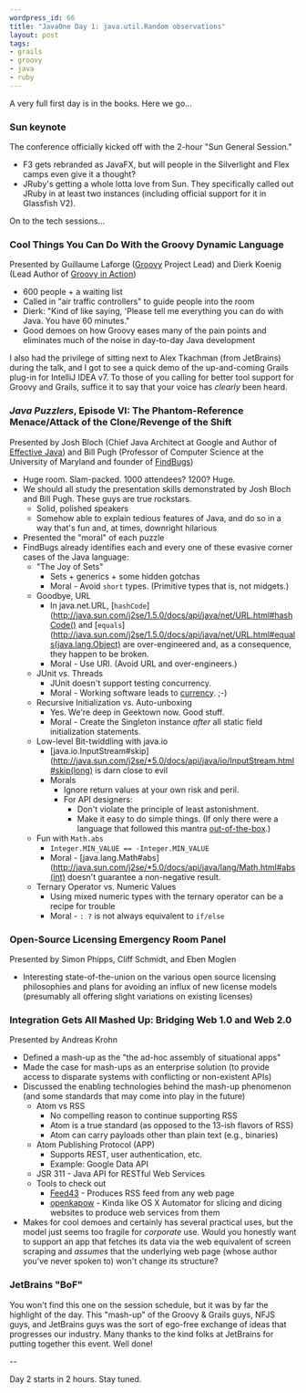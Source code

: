 ```yaml
---
wordpress_id: 66
title: "JavaOne Day 1: java.util.Random observations"
layout: post
tags:
- grails
- groovy
- java
- ruby
---
```

A very full first day is in the books. Here we go...

### Sun keynote
The conference officially kicked off with the 2-hour "Sun General Session."  

* F3 gets rebranded as JavaFX, but will people in the Silverlight and Flex camps even give it a thought?
* JRuby's getting a whole lotta love from Sun.  They specifically called out JRuby in at least two instances (including official support for it in Glassfish V2).  

On to the tech sessions...

### Cool Things You Can Do With the Groovy Dynamic Language
Presented by Guillaume Laforge ([Groovy](http://groovy.codehaus.org) Project Lead) and Dierk Koenig (Lead Author of [Groovy in Action](http://www.manning.com/koenig/))

* 600 people + a waiting list
* Called in "air traffic controllers" to guide people into the room
* Dierk: "Kind of like saying, 'Please tell me everything you can do with Java.  You have 60 minutes."
* Good demoes on how Groovy eases many of the pain points and eliminates much of the noise in day-to-day Java development

I also had the privilege of sitting next to Alex Tkachman (from JetBrains) during the talk, and I got to see a quick demo of the up-and-coming Grails plug-in for IntelliJ IDEA v7.  To those of you calling for better tool support for Groovy and Grails, suffice it to say that your voice has *clearly* been heard.  

### *Java Puzzlers*, Episode VI: The Phantom-Reference Menace/Attack of the Clone/Revenge of the Shift
Presented by Josh Bloch (Chief Java Architect at Google and Author of [Effective Java](http://java.sun.com/docs/books/effective/)) and Bill Pugh (Professor of Computer Science at the University of Maryland and founder of [FindBugs](http://findbugs.sourceforge.net/))

* Huge room.  Slam-packed.  1000 attendees?  1200?  Huge.
* We should all study the presentation skills demonstrated by Josh Bloch and Bill Pugh.  These guys are true rockstars.  
    * Solid, polished speakers
    * Somehow able to explain tedious features of Java, and do so in a way that's fun and, at times, downright hilarious
* Presented the "moral" of each puzzle
* FindBugs already identifies each and every one of these evasive corner cases of the Java language:
    * "The Joy of Sets"     
        * Sets + generics + some hidden gotchas
        * Moral - Avoid `short` types.  (Primitive types that is, not midgets.)
    * Goodbye, URL
        * In java.net.URL, [`hashCode`](http://java.sun.com/j2se/1.5.0/docs/api/java/net/URL.html#hashCode() and [`equals`](http://java.sun.com/j2se/1.5.0/docs/api/java/net/URL.html#equals(java.lang.Object) are over-engineered and, as a consequence, they happen to be broken.
        * Moral - Use URI. (Avoid URL and over-engineers.)
    * JUnit vs. Threads    
        * JUnit doesn't support testing concurrency.
        * Moral - Working software leads to [currency](http://en.wikipedia.org/wiki/Currency).  ;-)
    * Recursive Initialization vs. Auto-unboxing  
        * Yes.  We're deep in Geektown now.  Good stuff.
        * Moral - Create the Singleton instance *after* all static field initialization statements.
    * Low-level Bit-twiddling with java.io
        * [java.io.InputStream#skip](http://java.sun.com/j2se/*5.0/docs/api/java/io/InputStream.html#skip(long) is darn close to evil
        * Morals
            * Ignore return values at your own risk and peril.
            * For API designers:
                * Don't violate the principle of least astonishment.
                * Make it easy to do simple things.  (If only there were a language that followed this mantra [out-of-the-box](http://groovy.codehaus.org).)
    * Fun with `Math.abs`
        * `Integer.MIN_VALUE == -Integer.MIN_VALUE`     
        * Moral - [java.lang.Math#abs](http://java.sun.com/j2se/*5.0/docs/api/java/lang/Math.html#abs(int) doesn't guarantee a non-negative result.
    * Ternary Operator vs. Numeric Values
        * Using mixed numeric types with the ternary operator can be a recipe for trouble
        * Moral - `: ?` is not always equivalent to `if/else`

### Open-Source Licensing Emergency Room Panel
Presented by Simon Phipps, Cliff Schmidt, and Eben Moglen

* Interesting state-of-the-union on the various open source licensing philosophies and plans for avoiding an influx of new license models (presumably all offering slight variations on existing licenses)

### Integration Gets All Mashed Up: Bridging Web 1.0 and Web 2.0
Presented by Andreas Krohn

* Defined a mash-up as the "the ad-hoc assembly of situational apps"
* Made the case for mash-ups as an enterprise solution (to provide access to disparate systems with conflicting or non-existent APIs)
* Discussed the enabling technologies behind the mash-up phenomenon (and some standards that may come into play in the future)
    * Atom vs RSS
        * No compelling reason to continue supporting RSS
        * Atom is a true standard (as opposed to the 13-ish flavors of RSS)
        * Atom can carry payloads other than plain text (e.g., binaries)
    * Atom Publishing Protocol (APP)
        * Supports REST, user authentication, etc.
        * Example: Google Data API
    * JSR 311 - Java API for RESTful Web Services
    * Tools to check out
        * [Feed43](http://feed43.com/) - Produces RSS feed from any web page
        * [openkapow](http://openkapow.com) - Kinda like OS X Automator for slicing and dicing websites to produce web services from them
* Makes for cool demoes and certainly has several practical uses, but the model just seems too fragile for *corporate* use.  Would you honestly want to support an app that fetches its data via the web equivalent of screen scraping and *assumes* that the underlying web page (whose author you've never spoken to) won't change its structure?  

### JetBrains "BoF"
You won't find this one on the session schedule, but it was by far the highlight of the day.  This "mash-up" of the Groovy & Grails guys, NFJS guys, and JetBrains guys was the sort of ego-free exchange of ideas that progresses our industry.  Many thanks to the kind folks at JetBrains for putting together this event.  Well done!

--

Day 2 starts in 2 hours.  Stay tuned.
